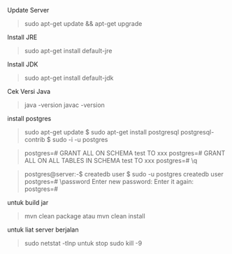 

Update Server
> sudo apt-get update && apt-get upgrade



Install JRE
> sudo apt-get install default-jre



Install JDK
> sudo apt-get install default-jdk



Cek Versi Java
> java -version
> javac -version



install postgres
>  sudo apt-get update $ sudo apt-get install postgresql postgresql-contrib $ sudo -i -u postgres



> postgres=# GRANT ALL ON SCHEMA test TO xxx
> postgres=# GRANT ALL ON ALL TABLES IN SCHEMA test TO xxx
> postgres=# \q



> postgres@server:-$ createdb user 
> $ sudo -u postgres createdb user 
> postgres=# \password Enter 
> new password: Enter it again: postgres=#




untuk build jar
> mvn clean package
atau
> mvn clean install

untuk liat server berjalan
> sudo netstat -tlnp
untuk stop
> sudo kill -9 <id dari PID>
